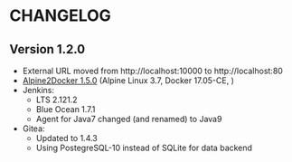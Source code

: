 
# CHANGELOG

## Version 1.2.0 

* External URL moved from http://localhost:10000 to http://localhost:80
* [Alpine2Docker 1.5.0](https://github.com/dduportal/alpine2docker/releases/tag/1.5.0) (Alpine Linux 3.7, Docker 17.05-CE, )
* Jenkins:
  - LTS 2.121.2
  - Blue Ocean 1.7.1
  - Agent for Java7 changed (and renamed) to Java9
* Gitea:
  - Updated to 1.4.3
  - Using PostegreSQL-10 instead of SQLite for data backend
